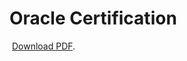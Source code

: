 <h1>Oracle Certification</h1>
<img src="https://media.licdn.com/dms/image/D4D22AQFpmvIwFO4SGQ/feedshare-shrink_2048_1536/0/1704194126924?e=1707350400&v=beta&t=FUmbmdP8S9pi582vY6biMpjkOoJHHUxjjiwV-CYG_08" alt="" height="auto" width="auto">
<a href="https://infyspringboard.onwingspan.com/public-assets/infosysheadstart/cert/lex_auth_013841670045835264748_shared/1-f33dfea0-2999-4c72-861f-c0c252600d2b.pdf">Download PDF</a>.</p>
    </embed>
</object>